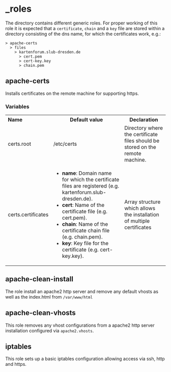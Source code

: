 # _roles

The directory contains different generic roles. For proper working of this role it is expected that a `certificate`, `chain` and a `key` file are stored within a directory consisting of the dns name, for which the certificates work, e.g.:

```
> apache-certs
  > files 
    > kartenforum.slub-dresden.de
      > cert.pem
      > cert-key.key
      > chain.pem
```

## apache-certs

Installs certificates on the remote machine for supporting https.

### Variables

<table>
  <tbody>
    <tr>
      <th align="left">Name</th>
      <th align="center">Default value</th>
      <th align="center">Declaration</th>
    </tr>
    <tr>
      <td align="left">certs.root</td>
      <td align="left">/etc/certs</td>
      <td align="left">Directory where the certificate files should be stored on the remote machine.</td>
    </tr>
    <tr>
      <td align="left">certs.certificates</td>
      <td align="left">
        <ul>
            <li><b>name</b>: Domain name for which the certificate files are registered (e.g. kartenforum.slub-dresden.de).</li>
            <li><b>cert</b>: Name of the certificate file (e.g. cert.pem).</li>
            <li><b>chain</b>: Name of the certificate chain file (e.g. chain.pem).</li>
            <li><b>key</b>: Key file for the certificate (e.g. cert-key.key).</li>
        </ul>
      </td>
      <td align="left">Array structure which allows the installation of multiple certificates</td>
    </tr>    
  </tbody>
</table>

## apache-clean-install

The role install an apache2 http server and remove any default vhosts as well as the index.html from `/var/www/html`

## apache-clean-vhosts

This role removes any vhost configurations from a apache2 http server installation configured via `apache2.vhosts`.

## iptables

This role sets up a basic iptables configuration allowing access via ssh, http and https.